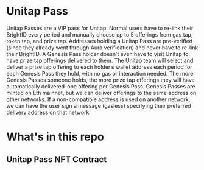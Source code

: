 # Unitap Pass

Unitap Passes are a VIP pass for Unitap. Normal users have to re-link their BrightID every period and manually choose up to 5 offerings from gas tap, token tap, and prize tap. Addresses holding a Unitap Pass are pre-verified (since they already went through Aura verification) and never have to re-link their BrightID.
A Genesis Pass holder doesn’t even have to visit Unitap to have prize tap offerings delivered to them. The Unitap team will select and deliver a prize tap offering to each holder’s wallet address each period for each Genesis Pass they hold, with no gas or interaction needed.
The more Genesis Passes someone holds, the more prize tap offerings they will have automatically delivered–one offering per Genesis Pass.
Genesis Passes are minted on Eth mainnet, but we can deliver offerings to the same address on other networks. If a non-compatible address is used on another network, we can have the user sign a message (gasless) specifying their preferred delivery address on that network.


# What's in this repo

## Unitap Pass NFT Contract

